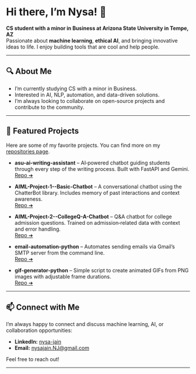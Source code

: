 # Hi there, I’m Nysa! 👋

**CS student with a minor in Business at Arizona State University in Tempe, AZ**  
Passionate about **machine learning**, **ethical AI**, and bringing innovative ideas to life. I enjoy building tools that are cool and help people.

---

## 🔍 About Me
- I’m currently studying CS with a minor in Business.
- Interested in AI, NLP, automation, and data-driven solutions.
- I’m always looking to collaborate on open-source projects and contribute to the community.

---

## 📂 Featured Projects

Here are some of my favorite projects.  You can find more on my [repositories page](https://github.com/nysajain?tab=repositories).

- **asu-ai-writing-assistant** – AI‑powered chatbot guiding students through every step of the writing process. Built with FastAPI and Gemini.  
  [Repo ➔](https://github.com/nysajain/asu-ai-writing-assistant)

- **AIML-Project-1--Basic-Chatbot** – A conversational chatbot using the ChatterBot library. Includes memory of past interactions and context awareness.  
  [Repo ➔](https://github.com/nysajain/AIML-Project-1--Basic-Chatbot)

- **AIML-Project-2--CollegeQ-A-Chatbot** – Q&A chatbot for college admission questions. Trained on admission‑related data with context and error handling.  
  [Repo ➔](https://github.com/nysajain/AIML-Project-2--CollegeQ-A-Chatbot)

- **email-automation-python** – Automates sending emails via Gmail’s SMTP server from the command line.  
  [Repo ➔](https://github.com/nysajain/email-automation-python)

- **gif-generator-python** – Simple script to create animated GIFs from PNG images with adjustable frame durations.  
  [Repo ➔](https://github.com/nysajain/gif-generator-python)

---

## 📫 Connect with Me

I’m always happy to connect and discuss machine learning, AI, or collaboration opportunities:

- **LinkedIn:** [nysa-jain](https://www.linkedin.com/in/nysa-jain/)
- **Email:** nysajain.NJ@gmail.com

Feel free to reach out!

---

